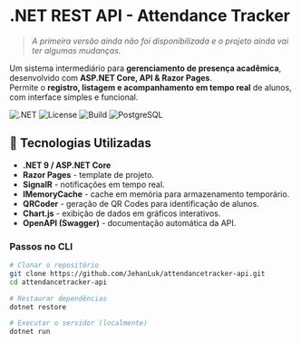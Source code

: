 # .NET REST API - Attendance Tracker

> *A primeira versão ainda não foi disponibilizada e o projeto ainda vai ter algumas mudanças.*

Um sistema intermediário para **gerenciamento de presença acadêmica**, desenvolvido com **ASP.NET Core, API & Razor Pages**.  
Permite o **registro, listagem e acompanhamento em tempo real** de alunos, com interface simples e funcional.

![.NET](https://img.shields.io/badge/.NET-9.0-blue)
![License](https://img.shields.io/badge/License-Apache%202.0-blue.svg)
![Build](https://github.com/JehanLuk/attendancetracker-api/actions/workflows/dotnet.yml/badge.svg)
![PostgreSQL](https://img.shields.io/badge/Database-PostgreSQL-blue)

## 🚀 Tecnologias Utilizadas

- **.NET 9 / ASP.NET Core**
- **Razor Pages** - template de projeto.
- **SignalR** - notificações em tempo real.
- **IMemoryCache** - cache em memória para armazenamento temporário.
- **QRCoder** - geração de QR Codes para identificação de alunos.
- **Chart.js** - exibição de dados em gráficos interativos.
- **OpenAPI (Swagger)** - documentação automática da API.

### Passos no CLI

```bash
# Clonar o repositório
git clone https://github.com/JehanLuk/attendancetracker-api.git
cd attendancetracker-api

# Restaurar dependências
dotnet restore

# Executar o servidor (localmente)
dotnet run
```